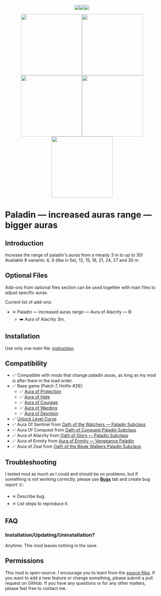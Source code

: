 <p align="center"><a href="https://ko-fi.com/maskedrpgfan"><img src="https://i.postimg.cc/Nj2mWwpw/Ko-fi-small.png"/></a><a href="https://buymeacoffee.com/maskedrpgfan"><img src="https://i.postimg.cc/MKTymBBH/Buy-Me-ACoffee-small.png"/></a><a href="https://www.patreon.com/maskedrpgfan"><img src="https://i.postimg.cc/28Knc5dw/Patreon-small.png"/></a></p>

<p align="center"><img src="https://i.postimg.cc/tgVsp2TB/Aura-of-Warding.png" width="200" height="200"/><img src="https://i.postimg.cc/4NJHV6L3/Aura-of-Courage.png" width="200" height="200"/><img src="https://i.postimg.cc/HknJPpCD/Aura-of-Devotion.png" width="200" height="200"/><img src="https://i.postimg.cc/Qx09bFwJ/Aura-of-Hate-Icon.png" width="200" height="200"/><img src="https://i.postimg.cc/3xqksPKy/Aura-of-Protection.png" width="200" height="200"/></p>

# Paladin — increased auras range — bigger auras

## Introduction

Increase the range of paladin's auras from a measly 3 m to up to 30!
Available 9 variants: 6, 9 (like in 5e), 12, 15, 18, 21, 24, 27 and 30 m.

## Optional Files

Add-ons from optional files section can be used together with main files to adjust specific auras.

Current list of add-ons:

* ✳️ Paladin — increased auras range — Aura of Alacrity — B:
  * ➡️ Aura of Alacrity 3m.

## Installation

Use only one main file: [instruction](https://bg3.wiki/wiki/Guide:Installing_Mods).

## Compatibility

* ✅ Compatible with mods that change paladin auras, as long as my mod is after them in the load order.
* ✅ Base game (Patch 7, Hotfix #26):
  * ✅ [Aura of Protection](https://bg3.wiki/wiki/Aura_of_Protection)
  * ✅ [Aura of Hate](https://bg3.wiki/wiki/Aura_of_Hate)
  * ✅ [Aura of Courage](https://bg3.wiki/wiki/Aura_of_Courage)
  * ✅ [Aura of Warding](https://bg3.wiki/wiki/Aura_of_Warding)
  * ✅ [Aura of Devotion](https://bg3.wiki/wiki/Aura_of_Devotion)
* ✅ [Unlock Level Curve](https://www.nexusmods.com/baldursgate3/mods/377)
* ✅ Aura Of Sentinel from [Oath of the Watchers — Paladin Subclass](https://www.nexusmods.com/baldursgate3/mods/3634)
* ✅ Aura Of Conquest from [Oath of Conquest Paladin Subclass](https://www.nexusmods.com/baldursgate3/mods/477)
* ✅ Aura of Alacrity from [Oath of Glory — Paladin Subclass](https://www.nexusmods.com/baldursgate3/mods/3413)
* ✅ Aura of Enmity from [Aura of Enmity — Vengeance Paladin](https://www.nexusmods.com/baldursgate3/mods/8460)
* ✅ Aura of Zeal from [Oath of the Bleak Walkers Paladin Subclass](https://www.nexusmods.com/baldursgate3/mods/6598)

## Troubleshooting

I tested mod as much as I could and should be no problems, but if something is not working correctly, please use **[Bugs](https://www.nexusmods.com/baldursgate3/mods/3180?tab=bugs)** tab and create bug report ☠️:

* ✳️ Describe bug.
* ✳️ List steps to reproduce it.

## FAQ

### Installation/Updating/Uninstallation?

Anytime. This mod leaves nothing in the save.

## Permissions

This mod is open-source. I encourage you to learn from the [source files](https://github.com/MaskedRPGFan/Paladin-increased-auras-range-bigger-auras). If you want to add a new feature or change something, please submit a pull request on GitHub. If you have any questions or for any other matters, please feel free to contact me.
